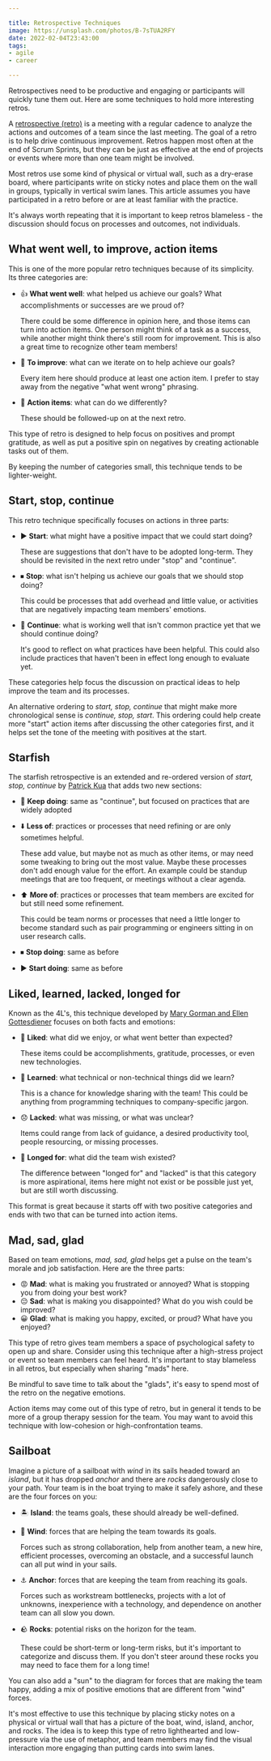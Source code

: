 ```yaml
---

title: Retrospective Techniques
image: https://unsplash.com/photos/B-7sTUA2RFY
date: 2022-02-04T23:43:00
tags:
- agile
- career

---
```


Retrospectives need to be productive and engaging or participants will quickly tune them out. Here are some techniques to hold more interesting retros.

A [retrospective (retro)](https://www.agilealliance.org/glossary/heartbeatretro) is a meeting with a regular cadence to analyze the actions and outcomes of a team since the last meeting. The goal of a retro is to help drive continuous improvement. Retros happen most often at the end of Scrum Sprints, but they can be just as effective at the end of projects or events where more than one team might be involved.

Most retros use some kind of physical or virtual wall, such as a dry-erase board, where participants write on sticky notes and place them on the wall in groups, typically in vertical swim lanes. This article assumes you have participated in a retro before or are at least familiar with the practice.

It's always worth repeating that it is important to keep retros blameless - the discussion should focus on processes and outcomes, not individuals.

## What went well, to improve, action items

This is one of the more popular retro techniques because of its simplicity. Its three categories are:

- 👍 **What went well**: what helped us achieve our goals? What accomplishments or successes are we proud of?

  There could be some difference in opinion here, and those items can turn into action items. One person might think of a task as a success, while another might think there's still room for improvement. This is also a great time to recognize other team members!

- 💭 **To improve**: what can we iterate on to help achieve our goals?

  Every item here should produce at least one action item. I prefer to stay away from the negative "what went wrong" phrasing.

- 📝 **Action items**: what can do we differently?

  These should be followed-up on at the next retro.

This type of retro is designed to help focus on positives and prompt gratitude, as well as put a positive spin on negatives by creating actionable tasks out of them.

By keeping the number of categories small, this technique tends to be lighter-weight.

## Start, stop, continue

This retro technique specifically focuses on actions in three parts:

- ▶️ **Start**️: what might have a positive impact that we could start doing?

  These are suggestions that don't have to be adopted long-term. They should be revisited in the next retro under "stop" and "continue".

- ⏹ **Stop**: what isn't helping us achieve our goals that we should stop doing?

  This could be processes that add overhead and little value, or activities that are negatively impacting team members' emotions.

- 🔁 **Continue**: what is working well that isn't common practice yet that we should continue doing?

  It's good to reflect on what practices have been helpful. This could also include practices that haven't been in effect long enough to evaluate yet.

These categories help focus the discussion on practical ideas to help improve the team and its processes.

An alternative ordering to _start, stop, continue_ that might make more chronological sense is _continue, stop, start_. This ordering could help create more "start" action items after discussing the other categories first, and it helps set the tone of the meeting with positives at the start.

## Starfish

The starfish retrospective is an extended and re-ordered version of _start, stop, continue_ by [Patrick Kua](https://www.thekua.com/rant/2006/03/the-retrospective-starfish/) that adds two new sections:

- 🔁 **Keep doing**: same as "continue", but focused on practices that are widely adopted
- ⬇️ **Less of**️: practices or processes that need refining or are only sometimes helpful.

  These add value, but maybe not as much as other items, or may need some tweaking to bring out the most value. Maybe these processes don't add enough value for the effort. An example could be standup meetings that are too frequent, or meetings without a clear agenda.

- ⬆️ **More of**️: practices or processes that team members are excited for but still need some refinement.

  This could be team norms or processes that need a little longer to become standard such as pair programming or engineers sitting in on user research calls.

- ⏹ **Stop doing**: same as before
- ▶️ **Start doing**️: same as before

## Liked, learned, lacked, longed for

Known as the 4L's, this technique developed by [Mary Gorman and Ellen Gottesdiener](https://www.ebgconsulting.com/blog/the-4ls-a-retrospective-technique/) focuses on both facts and emotions:

- 🙂 **Liked**: what did we enjoy, or what went better than expected?

  These items could be accomplishments, gratitude, processes, or even new technologies.

- 🧠 **Learned**: what technical or non-technical things did we learn?

  This is a chance for knowledge sharing with the team! This could be anything from programming techniques to company-specific jargon.

- 😞 **Lacked**: what was missing, or what was unclear?

  Items could range from lack of guidance, a desired productivity tool, people resourcing, or missing processes.

- 💭 **Longed for**: what did the team wish existed?

  The difference between "longed for" and "lacked" is that this category is more aspirational, items here might not exist or be possible just yet, but are still worth discussing.

This format is great because it starts off with two positive categories and ends with two that can be turned into action items.

## Mad, sad, glad

Based on team emotions, _mad, sad, glad_ helps get a pulse on the team's morale and job satisfaction. Here are the three parts:

- 😡 **Mad**: what is making you frustrated or annoyed? What is stopping you from doing your best work?
- 😔 **Sad**: what is making you disappointed? What do you wish could be improved?
- 😀 **Glad**: what is making you happy, excited, or proud? What have you enjoyed?

This type of retro gives team members a space of psychological safety to open up and share. Consider using this technique after a high-stress project or event so team members can feel heard. It's important to stay blameless in all retros, but especially when sharing "mads" here.

Be mindful to save time to talk about the "glads", it's easy to spend most of the retro on the negative emotions.

Action items may come out of this type of retro, but in general it tends to be more of a group therapy session for the team. You may want to avoid this technique with low-cohesion or high-confrontation teams.

## Sailboat

Imagine a picture of a sailboat with _wind_ in its sails headed toward an _island_, but it has dropped _anchor_ and there are _rocks_ dangerously close to your path. Your team is in the boat trying to make it safely ashore, and these are the four forces on you:

- 🏝 **Island**: the teams goals, these should already be well-defined.
- 💨 **Wind**: forces that are helping the team towards its goals.

  Forces such as strong collaboration, help from another team, a new hire, efficient processes, overcoming an obstacle, and a successful launch can all put wind in your sails.

- ⚓️ **Anchor**️: forces that are keeping the team from reaching its goals.

  Forces such as workstream bottlenecks, projects with a lot of unknowns, inexperience with a technology, and dependence on another team can all slow you down.

- 🪨 **Rocks**: potential risks on the horizon for the team.

  These could be short-term or long-term risks, but it's important to categorize and discuss them. If you don't steer around these rocks you may need to face them for a long time!

You can also add a "sun" to the diagram for forces that are making the team happy, adding a mix of positive emotions that are different from "wind" forces.

It's most effective to use this technique by placing sticky notes on a physical or virtual wall that has a picture of the boat, wind, island, anchor, and rocks. The idea is to keep this type of retro lighthearted and low-pressure via the use of metaphor, and team members may find the visual interaction more engaging than putting cards into swim lanes.
